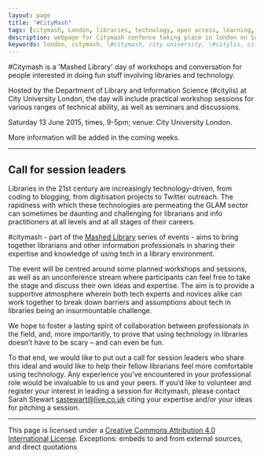 ```yaml
---
layout: page
title: "#CityMash"
tags: [citymash, London, libraries, technology, open access, learning, City University, citylis ]
description: webpage for Citymash confence taking place in london on Saturday 13 June 2015
keywords: london, citymash, \#citymash, city university, \#citylis, citylis
---
```


\#Citymash is a 'Mashed Library' day of workshops and conversation for people interested in doing fun stuff involving libraries and technology.

Hosted by the Department of Library and Information Science (#citylis) at City University London, the day will include practical workshop sessions for various ranges of technical ability, as well as seminars and discussions.

Saturday 13 June 2015, times, 9-5pm; venue: City University London.

More information will be added in the coming weeks. 

---

## Call for session leaders

Libraries in the 21st century are increasingly technology-driven, from coding to blogging, from digitisation projects to Twitter outreach.  The rapidness with which these technologies are permeating the GLAM sector can sometimes be daunting and challenging for librarians and info practitioners at all levels and at all stages of their careers.

\#citymash - part of the [Mashed Library](http://www.mashedlibrary.com/) series of events - aims to bring together librarians and other information professionals in sharing their expertise and knowledge of using tech in a library environment.

The event will be centred around some planned workshops and sessions, as well as an unconference stream where participants can feel free to take the stage and discuss their own ideas and expertise.  The aim is to provide a supportive atmosphere wherein both tech experts and novices alike can work together to break down barriers and assumptions about tech in libraries being an insurmountable challenge.  

We hope to foster a lasting spirit of collaboration between professionals in the field, and, more importantly, to prove that using technology in libraries doesn’t have to be scary – and can even be fun.

To that end, we would like to put out a call for session leaders who share this ideal and would like to help their fellow librarians feel more comfortable using technology.  Any experience you’ve encountered in your professional role would be invaluable to us and your peers.  If you’d like to volunteer and register your interest in leading a session for \#citymash, please contact Sarah Stewart <sastewart@live.co.uk> citing your expertise and/or your ideas for pitching a session. 

---
This page is licensed under a [Creative Commons Attribution 4.0 International License](http://creativecommons.org/licenses/by/4.0/). Exceptions: embeds to and from external sources, and direct quotations

